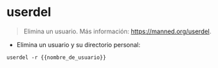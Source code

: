 # userdel

> Elimina un usuario.
> Más información: <https://manned.org/userdel>.

- Elimina un usuario y su directorio personal:

`userdel -r {{nombre_de_usuario}}`
